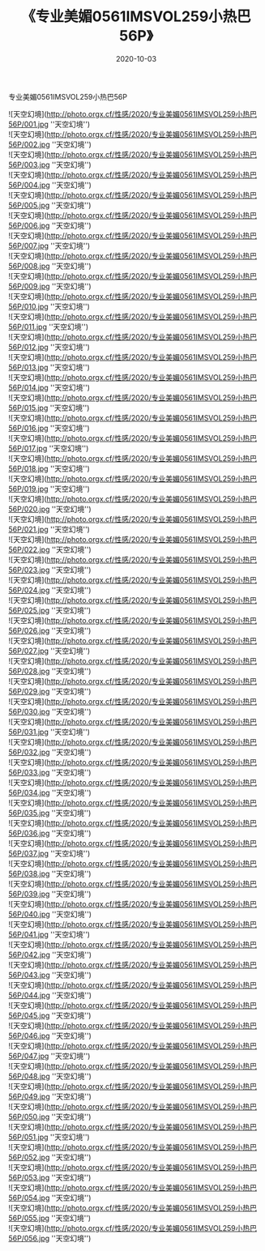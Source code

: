 ﻿---
layout: post
title: 《专业美媚0561IMSVOL259小热巴56P》
date: 2020-10-03
img: http://photo.orgx.cf/性感/2020/专业美媚0561IMSVOL259小热巴56P/000.jpg
tags: [美女,性感,泳衣]
---

专业美媚0561IMSVOL259小热巴56P



![天空幻境](http://photo.orgx.cf/性感/2020/专业美媚0561IMSVOL259小热巴56P/001.jpg ''天空幻境'')<br>
![天空幻境](http://photo.orgx.cf/性感/2020/专业美媚0561IMSVOL259小热巴56P/002.jpg ''天空幻境'')<br>
![天空幻境](http://photo.orgx.cf/性感/2020/专业美媚0561IMSVOL259小热巴56P/003.jpg ''天空幻境'')<br>
![天空幻境](http://photo.orgx.cf/性感/2020/专业美媚0561IMSVOL259小热巴56P/004.jpg ''天空幻境'')<br>
![天空幻境](http://photo.orgx.cf/性感/2020/专业美媚0561IMSVOL259小热巴56P/005.jpg ''天空幻境'')<br>
![天空幻境](http://photo.orgx.cf/性感/2020/专业美媚0561IMSVOL259小热巴56P/006.jpg ''天空幻境'')<br>
![天空幻境](http://photo.orgx.cf/性感/2020/专业美媚0561IMSVOL259小热巴56P/007.jpg ''天空幻境'')<br>
![天空幻境](http://photo.orgx.cf/性感/2020/专业美媚0561IMSVOL259小热巴56P/008.jpg ''天空幻境'')<br>
![天空幻境](http://photo.orgx.cf/性感/2020/专业美媚0561IMSVOL259小热巴56P/009.jpg ''天空幻境'')<br>
![天空幻境](http://photo.orgx.cf/性感/2020/专业美媚0561IMSVOL259小热巴56P/010.jpg ''天空幻境'')<br>
![天空幻境](http://photo.orgx.cf/性感/2020/专业美媚0561IMSVOL259小热巴56P/011.jpg ''天空幻境'')<br>
![天空幻境](http://photo.orgx.cf/性感/2020/专业美媚0561IMSVOL259小热巴56P/012.jpg ''天空幻境'')<br>
![天空幻境](http://photo.orgx.cf/性感/2020/专业美媚0561IMSVOL259小热巴56P/013.jpg ''天空幻境'')<br>
![天空幻境](http://photo.orgx.cf/性感/2020/专业美媚0561IMSVOL259小热巴56P/014.jpg ''天空幻境'')<br>
![天空幻境](http://photo.orgx.cf/性感/2020/专业美媚0561IMSVOL259小热巴56P/015.jpg ''天空幻境'')<br>
![天空幻境](http://photo.orgx.cf/性感/2020/专业美媚0561IMSVOL259小热巴56P/016.jpg ''天空幻境'')<br>
![天空幻境](http://photo.orgx.cf/性感/2020/专业美媚0561IMSVOL259小热巴56P/017.jpg ''天空幻境'')<br>
![天空幻境](http://photo.orgx.cf/性感/2020/专业美媚0561IMSVOL259小热巴56P/018.jpg ''天空幻境'')<br>
![天空幻境](http://photo.orgx.cf/性感/2020/专业美媚0561IMSVOL259小热巴56P/019.jpg ''天空幻境'')<br>
![天空幻境](http://photo.orgx.cf/性感/2020/专业美媚0561IMSVOL259小热巴56P/020.jpg ''天空幻境'')<br>
![天空幻境](http://photo.orgx.cf/性感/2020/专业美媚0561IMSVOL259小热巴56P/021.jpg ''天空幻境'')<br>
![天空幻境](http://photo.orgx.cf/性感/2020/专业美媚0561IMSVOL259小热巴56P/022.jpg ''天空幻境'')<br>
![天空幻境](http://photo.orgx.cf/性感/2020/专业美媚0561IMSVOL259小热巴56P/023.jpg ''天空幻境'')<br>
![天空幻境](http://photo.orgx.cf/性感/2020/专业美媚0561IMSVOL259小热巴56P/024.jpg ''天空幻境'')<br>
![天空幻境](http://photo.orgx.cf/性感/2020/专业美媚0561IMSVOL259小热巴56P/025.jpg ''天空幻境'')<br>
![天空幻境](http://photo.orgx.cf/性感/2020/专业美媚0561IMSVOL259小热巴56P/026.jpg ''天空幻境'')<br>
![天空幻境](http://photo.orgx.cf/性感/2020/专业美媚0561IMSVOL259小热巴56P/027.jpg ''天空幻境'')<br>
![天空幻境](http://photo.orgx.cf/性感/2020/专业美媚0561IMSVOL259小热巴56P/028.jpg ''天空幻境'')<br>
![天空幻境](http://photo.orgx.cf/性感/2020/专业美媚0561IMSVOL259小热巴56P/029.jpg ''天空幻境'')<br>
![天空幻境](http://photo.orgx.cf/性感/2020/专业美媚0561IMSVOL259小热巴56P/030.jpg ''天空幻境'')<br>
![天空幻境](http://photo.orgx.cf/性感/2020/专业美媚0561IMSVOL259小热巴56P/031.jpg ''天空幻境'')<br>
![天空幻境](http://photo.orgx.cf/性感/2020/专业美媚0561IMSVOL259小热巴56P/032.jpg ''天空幻境'')<br>
![天空幻境](http://photo.orgx.cf/性感/2020/专业美媚0561IMSVOL259小热巴56P/033.jpg ''天空幻境'')<br>
![天空幻境](http://photo.orgx.cf/性感/2020/专业美媚0561IMSVOL259小热巴56P/034.jpg ''天空幻境'')<br>
![天空幻境](http://photo.orgx.cf/性感/2020/专业美媚0561IMSVOL259小热巴56P/035.jpg ''天空幻境'')<br>
![天空幻境](http://photo.orgx.cf/性感/2020/专业美媚0561IMSVOL259小热巴56P/036.jpg ''天空幻境'')<br>
![天空幻境](http://photo.orgx.cf/性感/2020/专业美媚0561IMSVOL259小热巴56P/037.jpg ''天空幻境'')<br>
![天空幻境](http://photo.orgx.cf/性感/2020/专业美媚0561IMSVOL259小热巴56P/038.jpg ''天空幻境'')<br>
![天空幻境](http://photo.orgx.cf/性感/2020/专业美媚0561IMSVOL259小热巴56P/039.jpg ''天空幻境'')<br>
![天空幻境](http://photo.orgx.cf/性感/2020/专业美媚0561IMSVOL259小热巴56P/040.jpg ''天空幻境'')<br>
![天空幻境](http://photo.orgx.cf/性感/2020/专业美媚0561IMSVOL259小热巴56P/041.jpg ''天空幻境'')<br>
![天空幻境](http://photo.orgx.cf/性感/2020/专业美媚0561IMSVOL259小热巴56P/042.jpg ''天空幻境'')<br>
![天空幻境](http://photo.orgx.cf/性感/2020/专业美媚0561IMSVOL259小热巴56P/043.jpg ''天空幻境'')<br>
![天空幻境](http://photo.orgx.cf/性感/2020/专业美媚0561IMSVOL259小热巴56P/044.jpg ''天空幻境'')<br>
![天空幻境](http://photo.orgx.cf/性感/2020/专业美媚0561IMSVOL259小热巴56P/045.jpg ''天空幻境'')<br>
![天空幻境](http://photo.orgx.cf/性感/2020/专业美媚0561IMSVOL259小热巴56P/046.jpg ''天空幻境'')<br>
![天空幻境](http://photo.orgx.cf/性感/2020/专业美媚0561IMSVOL259小热巴56P/047.jpg ''天空幻境'')<br>
![天空幻境](http://photo.orgx.cf/性感/2020/专业美媚0561IMSVOL259小热巴56P/048.jpg ''天空幻境'')<br>
![天空幻境](http://photo.orgx.cf/性感/2020/专业美媚0561IMSVOL259小热巴56P/049.jpg ''天空幻境'')<br>
![天空幻境](http://photo.orgx.cf/性感/2020/专业美媚0561IMSVOL259小热巴56P/050.jpg ''天空幻境'')<br>
![天空幻境](http://photo.orgx.cf/性感/2020/专业美媚0561IMSVOL259小热巴56P/051.jpg ''天空幻境'')<br>
![天空幻境](http://photo.orgx.cf/性感/2020/专业美媚0561IMSVOL259小热巴56P/052.jpg ''天空幻境'')<br>
![天空幻境](http://photo.orgx.cf/性感/2020/专业美媚0561IMSVOL259小热巴56P/053.jpg ''天空幻境'')<br>
![天空幻境](http://photo.orgx.cf/性感/2020/专业美媚0561IMSVOL259小热巴56P/054.jpg ''天空幻境'')<br>
![天空幻境](http://photo.orgx.cf/性感/2020/专业美媚0561IMSVOL259小热巴56P/055.jpg ''天空幻境'')<br>
![天空幻境](http://photo.orgx.cf/性感/2020/专业美媚0561IMSVOL259小热巴56P/056.jpg ''天空幻境'')<br>